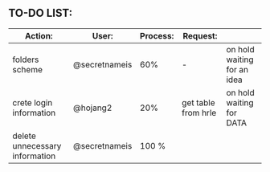 ## TO-DO LIST:

Action:|User:|Process:|Request:|<br />
---|---|---|---|---    
folders scheme                    | @secretnameis       | 60% | -| on hold  waiting for an idea
crete login information           | @hojang2            | 20% | get table from hrle| on hold  waiting for DATA  
delete unnecessary information    | @secretnameis       | 100 % |

